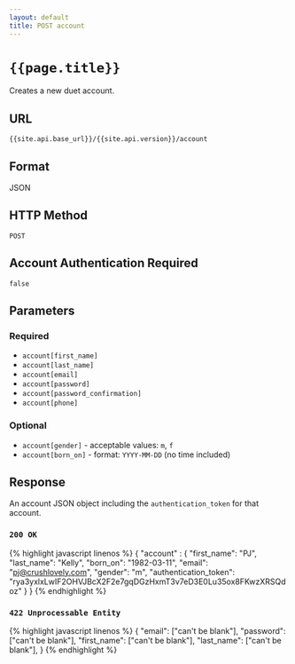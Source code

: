 ```yaml
---
layout: default
title: POST account
---
```

# `{{page.title}}`

Creates a new duet account.

## URL

`{{site.api.base_url}}/{{site.api.version}}/account`

## Format

JSON

## HTTP Method

`POST`

## Account Authentication Required

`false`

## Parameters

### Required

* `account[first_name]`
* `account[last_name]`
* `account[email]`
* `account[password]`
* `account[password_confirmation]`
* `account[phone]`

### Optional

* `account[gender]` - acceptable values: `m`, `f`
* `account[born_on]` - format: `YYYY-MM-DD` (no time included)

## Response

An account JSON object including the `authentication_token` for that account.

### `200 OK`

{% highlight javascript linenos %}
{
    "account" : {
      "first_name": "PJ",
      "last_name": "Kelly",
      "born_on": "1982-03-11",
      "email": "pj@crushlovely.com",
      "gender": "m",
      "authentication_token": "rya3yxlxLwIF2OHVJBcX2F2e7gqDGzHxmT3v7eD3E0Lu35ox8FKwzXRSQdoz"
    }
}
{% endhighlight %}

### `422 Unprocessable Entity`

{% highlight javascript linenos %}
{
    "email": ["can't be blank"],
    "password": ["can't be blank"],
    "first_name": ["can't be blank"],
    "last_name": ["can't be blank"],
}
{% endhighlight %}
